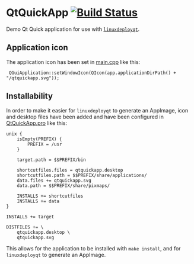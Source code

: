 # QtQuickApp [![Build Status](https://travis-ci.org/probonopd/QtQuickApp.svg?branch=master)](https://travis-ci.org/probonopd/QtQuickApp)

Demo Qt Quick application for use with [`linuxdeployqt`](https://github.com/probonopd/linuxdeployqt).
## Application icon

The application icon has been set in [main.cpp](https://github.com/probonopd/QtQuickApp/blob/master/main.cpp) like this:

```
 QGuiApplication::setWindowIcon(QIcon(app.applicationDirPath() + "/qtquickapp.svg"));
```

## Installability

In order to make it easier for `linuxdeployqt` to generate an AppImage, icon and desktop files have been added and have been configured in [QtQuickApp.pro](https://github.com/probonopd/QtQuickApp/blob/master/QtQuickApp.pro) like this:

```
unix {
    isEmpty(PREFIX) {
        PREFIX = /usr
    }

    target.path = $$PREFIX/bin

    shortcutfiles.files = qtquickapp.desktop
    shortcutfiles.path = $$PREFIX/share/applications/
    data.files += qtquickapp.svg
    data.path = $$PREFIX/share/pixmaps/

    INSTALLS += shortcutfiles
    INSTALLS += data
}

INSTALLS += target

DISTFILES += \
    qtquickapp.desktop \
    qtquickapp.svg
```

This allows for the application to be installed with `make install`, and for `linuxdeployqt` to generate an AppImage.
